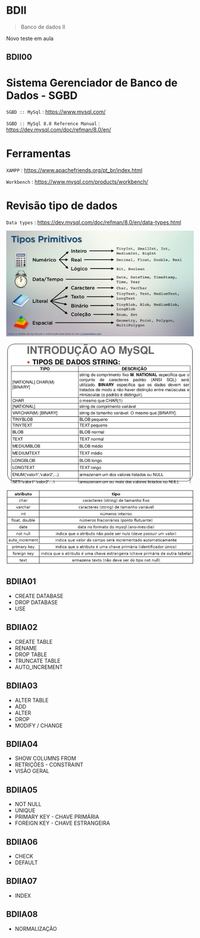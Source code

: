 # BDII
> Banco de dados II

Novo teste em aula

## BDII00

# Sistema Gerenciador de Banco de Dados - SGBD

`SGBD :: MySql` : <https://www.mysql.com/>

`SGBD :: MySql 8.0 Reference Manual` : <https://dev.mysql.com/doc/refman/8.0/en/>

# Ferramentas

`XAMPP` : <https://www.apachefriends.org/pt_br/index.html>

`Workbench` : <https://www.mysql.com/products/workbench/>

# Revisão tipo de dados
`Data types` : <https://dev.mysql.com/doc/refman/8.0/en/data-types.html>


![](https://github.com/andreneves/BDII/blob/master/imagens/tipos_de_dados-tipos_primitivos.jpg)

![](https://github.com/andreneves/BDII/blob/master/imagens/tipos_de_dados-tipos_primitivos2.jpg)

![](https://github.com/andreneves/BDII/blob/master/imagens/tipos_de_dados-tipos_primitivos3.jpg)


## BDIIA01
* CREATE DATABASE
* DROP DATABASE
* USE

## BDIIA02
* CREATE TABLE
* RENAME
* DROP TABLE
* TRUNCATE TABLE
* AUTO_INCREMENT

## BDIIA03
* ALTER TABLE
* ADD
* ALTER
* DROP
* MODIFY / CHANGE

## BDIIA04
* SHOW COLUMNS FROM
* RETRIÇÕES - CONSTRAINT
* VISÃO GERAL

## BDIIA05
* NOT NULL
* UNIQUE
* PRIMARY KEY - CHAVE PRIMÁRIA
* FOREIGN KEY - CHAVE ESTRANGEIRA

## BDIIA06
* CHECK 
* DEFAULT

## BDIIA07
* INDEX

## BDIIA08
* NORMALIZAÇÃO
